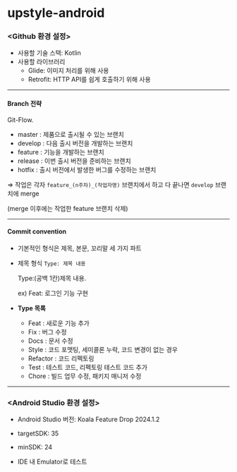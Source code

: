 # upstyle-android


### <Github 환경 설정>

- 사용할 기술 스택: Kotlin
- 사용할 라이브러리
    - Glide: 이미지 처리를 위해 사용
    - Retrofit: HTTP API를 쉽게 호출하기 위해 사용

---
#### Branch 전략

Git-Flow.

- master : 제품으로 출시될 수 있는 브랜치
- develop : 다음 출시 버전을 개발하는 브랜치
- feature : 기능을 개발하는 브랜치
- release : 이번 출시 버전을 준비하는 브랜치
- hotfix : 출시 버전에서 발생한 버그를 수정하는 브랜치

⇒ 작업은 각자 `feature_(n주차)_(작업자명)` 브랜치에서 하고
다 끝나면 `develop` 브랜치에 merge

(merge 이후에는 작업한 feature 브랜치 삭제)

---
#### Commit convention

- 기본적인 형식은 제목, 본문, 꼬리말 세 가지 파트
- 제목 형식 `Type: 제목 내용`
    
    Type:(공백 1칸)제목 내용. 

  ex) Feat: 로그인 기능 구현
    
- **Type 목록**
    - Feat : 새로운 기능 추가
    - Fix : 버그 수정
    - Docs : 문서 수정
    - Style : 코드 포맷팅, 세미콜론 누락, 코드 변경이 없는 경우
    - Refactor : 코드 리펙토링
    - Test : 테스트 코드, 리펙토링 테스트 코드 추가
    - Chore : 빌드 업무 수정, 패키지 매니저 수정
 
---
### <Android Studio 환경 설정>

- Android Studio 버전: Koala Feature Drop 2024.1.2

- targetSDK: 35

- minSDK: 24

- IDE 내 Emulator로 테스트
